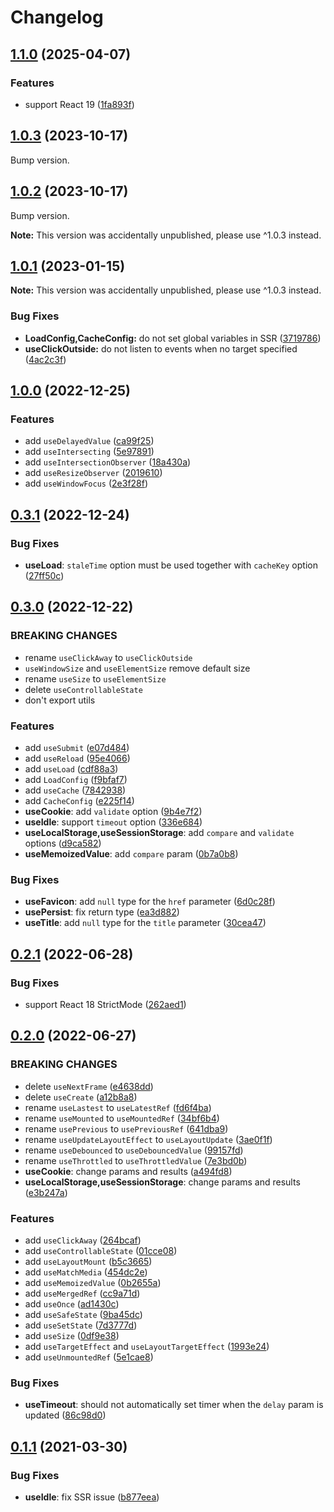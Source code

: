 # Changelog

## [1.1.0](https://github.com/lilibraries/hooks/compare/v1.0.3...v1.1.0) (2025-04-07)


### Features

* support React 19 ([1fa893f](https://github.com/lilibraries/hooks/commit/1fa893f208e7786f4ef6d46a2eae8ba889a22798))

## [1.0.3](https://github.com/lilibraries/hooks/compare/v1.0.2...v1.0.3) (2023-10-17)

Bump version.

## [1.0.2](https://github.com/lilibraries/hooks/compare/v1.0.1...v1.0.2) (2023-10-17)

Bump version.

**Note:** This version was accidentally unpublished, please use ^1.0.3 instead.

## [1.0.1](https://github.com/lilibraries/hooks/compare/v1.0.0...v1.0.1) (2023-01-15)

**Note:** This version was accidentally unpublished, please use ^1.0.3 instead.

### Bug Fixes

- **LoadConfig,CacheConfig:** do not set global variables in SSR ([3719786](https://github.com/lilibraries/hooks/commit/3719786dd919ab20daa4e83c14e040f223a02fe2))
- **useClickOutside:** do not listen to events when no target specified ([4ac2c3f](https://github.com/lilibraries/hooks/commit/4ac2c3f7c4001c728332ed8732eeb520ddaf6165))

## [1.0.0](https://github.com/lilibraries/hooks/compare/v0.3.1...v1.0.0) (2022-12-25)

### Features

- add `useDelayedValue` ([ca99f25](https://github.com/lilibraries/hooks/commit/ca99f2538e56a3eaf59f05401f4a2ceb8ca85670))
- add `useIntersecting` ([5e97891](https://github.com/lilibraries/hooks/commit/5e978917ae7560bf9c5ccd9def200b666fb4c6b9))
- add `useIntersectionObserver` ([18a430a](https://github.com/lilibraries/hooks/commit/18a430a795edfc4858cf7d2a760508722d4b7c8d))
- add `useResizeObserver` ([2019610](https://github.com/lilibraries/hooks/commit/201961043bda7fe8d0bb85c64d463f6e5c890712))
- add `useWindowFocus` ([2e3f28f](https://github.com/lilibraries/hooks/commit/2e3f28fe6ccd5356cdba81a68070f7344f95d77e))

## [0.3.1](https://github.com/lilibraries/hooks/compare/v0.3.0...v0.3.1) (2022-12-24)

### Bug Fixes

- **useLoad**: `staleTime` option must be used together with `cacheKey` option ([27ff50c](https://github.com/lilibraries/hooks/commit/27ff50c90d8204a33a916e705862b3c554ca76ff))

## [0.3.0](https://github.com/lilibraries/hooks/compare/v0.2.1...v0.3.0) (2022-12-22)

### BREAKING CHANGES

- rename `useClickAway` to `useClickOutside`
- `useWindowSize` and `useElementSize` remove default size
- rename `useSize` to `useElementSize`
- delete `useControllableState`
- don't export utils

### Features

- add `useSubmit` ([e07d484](https://github.com/lilibraries/hooks/commit/e07d484053cacec0593e86da0133be02fd16e405))
- add `useReload` ([95e4066](https://github.com/lilibraries/hooks/commit/95e406674bbdab0f2a43bc664095513994df4799))
- add `useLoad` ([cdf88a3](https://github.com/lilibraries/hooks/commit/cdf88a3c3722d30ac526d0740cc39dda194d4cf6))
- add `LoadConfig` ([f9bfaf7](https://github.com/lilibraries/hooks/commit/f9bfaf7c1d2a96cc91c75b1c5b4b3797c7b189c9))
- add `useCache` ([7842938](https://github.com/lilibraries/hooks/commit/7842938f4d6e6e8110933ad228555a20c94b303b))
- add `CacheConfig` ([e225f14](https://github.com/lilibraries/hooks/commit/e225f14ccf7db8df4777a10198577d66f4d648e3))
- **useCookie**: add `validate` option ([9b4e7f2](https://github.com/lilibraries/hooks/commit/9b4e7f2bba04cdd6c92dca6eb60d8760824c5a9d))
- **useIdle**: support `timeout` option ([336e684](https://github.com/lilibraries/hooks/commit/336e68464a61e45be077db610696ee7b5d825400))
- **useLocalStorage,useSessionStorage**: add `compare` and `validate` options ([d9ca582](https://github.com/lilibraries/hooks/commit/d9ca582d3bafaa39b39c6d20d42cdf693d56d526))
- **useMemoizedValue**: add `compare` param ([0b7a0b8](https://github.com/lilibraries/hooks/commit/0b7a0b87a31326fb5ecaf522391accbc05c240b1))

### Bug Fixes

- **useFavicon**: add `null` type for the `href` parameter ([6d0c28f](https://github.com/lilibraries/hooks/commit/6d0c28f75b18f193ba964ba51503b3e8224b3ce9))
- **usePersist**: fix return type ([ea3d882](https://github.com/lilibraries/hooks/commit/ea3d8824b102f520de8c3c667c3196addda83eea))
- **useTitle**: add `null` type for the `title` parameter ([30cea47](https://github.com/lilibraries/hooks/commit/30cea4727b3d5c37a142f2065c4c067bf422b317))

## [0.2.1](https://github.com/lilibraries/hooks/compare/v0.2.0...v0.2.1) (2022-06-28)

### Bug Fixes

- support React 18 StrictMode ([262aed1](https://github.com/lilibraries/hooks/commit/262aed1dc031877b6c3d34212b37b3d1163ed5e7))

## [0.2.0](https://github.com/lilibraries/hooks/compare/v0.1.1...v0.2.0) (2022-06-27)

### BREAKING CHANGES

- delete `useNextFrame` ([e4638dd](https://github.com/lilibraries/hooks/commit/e4638dd9555d048449159bc4cfe48e70e0ad0aef))
- delete `useCreate` ([a12b8a8](https://github.com/lilibraries/hooks/commit/a12b8a8f79a81b36520dabde5e26bf545611a674))
- rename `useLastest` to `useLatestRef` ([fd6f4ba](https://github.com/lilibraries/hooks/commit/fd6f4ba1d9c96afacdece88e4821dd059558c535))
- rename `useMounted` to `useMountedRef` ([34bf6b4](https://github.com/lilibraries/hooks/commit/34bf6b45a4ecb292761f0f4d4d5c69b2a81a477a))
- rename `usePrevious` to `usePreviousRef` ([641dba9](https://github.com/lilibraries/hooks/commit/641dba9d8845dbbf2dae63e578a1b05f055df7b4))
- rename `useUpdateLayoutEffect` to `useLayoutUpdate` ([3ae0f1f](https://github.com/lilibraries/hooks/commit/3ae0f1fa0b53a362d762e003c943e0acc82dafbf))
- rename `useDebounced` to `useDebouncedValue` ([99157fd](https://github.com/lilibraries/hooks/commit/99157fd0b7749711352fcc845a1fbe8b8919b9eb))
- rename `useThrottled` to `useThrottledValue` ([7e3bd0b](https://github.com/lilibraries/hooks/commit/7e3bd0ba5becb601e7d938c7862b0443e4a7bd4c))
- **useCookie**: change params and results ([a494fd8](https://github.com/lilibraries/hooks/commit/a494fd86a14c4d276d6782a604c3879289b0de72))
- **useLocalStorage,useSessionStorage**: change params and results ([e3b247a](https://github.com/lilibraries/hooks/commit/e3b247a66b4eab7168a5485cdc5d99c7da4f689b))

### Features

- add `useClickAway` ([264bcaf](https://github.com/lilibraries/hooks/commit/264bcaf6432fa78ddbe62e34a250d5f04c94478e))
- add `useControllableState` ([01cce08](https://github.com/lilibraries/hooks/commit/01cce081e222c3c3bf14a7b47f6891cc1ea54427))
- add `useLayoutMount` ([b5c3665](https://github.com/lilibraries/hooks/commit/b5c3665726ff2ac85ed52b66b9a68fe5486a37d2))
- add `useMatchMedia` ([454dc2e](https://github.com/lilibraries/hooks/commit/454dc2ed287a9e7926c1437d9e4f675070719b09))
- add `useMemoizedValue` ([0b2655a](https://github.com/lilibraries/hooks/commit/0b2655a9911149d7a0bd079ede63a5a223c5dcde))
- add `useMergedRef` ([cc9a71d](https://github.com/lilibraries/hooks/commit/cc9a71dd0c20289ebf3442c9565615c751a30050))
- add `useOnce` ([ad1430c](https://github.com/lilibraries/hooks/commit/ad1430c79cdf479fd3a7c6b151e018819d20ac34))
- add `useSafeState` ([9ba45dc](https://github.com/lilibraries/hooks/commit/9ba45dc04949155e330412197a4d78c7f00f9513))
- add `useSetState` ([7d3777d](https://github.com/lilibraries/hooks/commit/7d3777d17128873da4b64acd38f2824d6ea482e4))
- add `useSize` ([0df9e38](https://github.com/lilibraries/hooks/commit/0df9e389349d4ba47565de6410be3cacfb163dc0))
- add `useTargetEffect` and `useLayoutTargetEffect` ([1993e24](https://github.com/lilibraries/hooks/commit/1993e24459707591a5f0b299d3fd3ab154e07bb5))
- add `useUnmountedRef` ([5e1cae8](https://github.com/lilibraries/hooks/commit/5e1cae8aeb6ec3c83d95c190cdf027d293997be7))

### Bug Fixes

- **useTimeout**: should not automatically set timer when the `delay` param is updated ([86c98d0](https://github.com/lilibraries/hooks/commit/86c98d06a8a4a0b834149c820bae4e3d7c10e489))

## [0.1.1](https://github.com/lilibraries/hooks/compare/v0.1.0...v0.1.1) (2021-03-30)

### Bug Fixes

- **useIdle**: fix SSR issue ([b877eea](https://github.com/lilibraries/hooks/commit/b877eeae71a970d340dd0840e614463a47ee98b4))